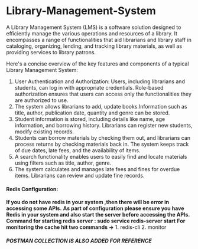 # Library-Management-System
A Library Management System (LMS) is a software solution designed to efficiently manage the various operations and resources of a library. It encompasses a range of functionalities that aid 
librarians and library staff in cataloging, organizing, lending, and tracking library materials, as well as providing services to library patrons. 

Here's a concise overview of the key features and components of a typical Library Management System:
1. User Authentication and Authorization: Users, including librarians and students, can log in with appropriate credentials.
   Role-based authorization ensures that users can access only the functionalities they are authorized to use.
2. The system allows librarians to add, update books.Information such as title, author, publication date, quantity and genre can be stored.
3. Student information is stored, including details like name, age information, and borrowing history. Librarians can register new students, modify existing records.
4. Students can borrow materials by checking them out, and librarians can process returns by checking materials back in.
   The system keeps track of due dates, late fees, and the availability of items.
5. A search functionality enables users to easily find and locate materials using filters such as title, author, genre.
6. The system calculates and manages late fees and fines for overdue items. Librarians can review and update fine records.


#### Redis Configuration: 
**If you do not have redis in your system ,then there will be error in accessing some APIs.**
**As part of configuration please ensure you have Redis in your system and also start the server before accessing the APIs.**
**Command for starting redis server : sudo service redis-server start**
**For monitoring the cache hit two commands ->**
      1. redis-cli
      2. monitor

##### POSTMAN COLLECTION IS ALSO ADDED FOR REFERENCE
